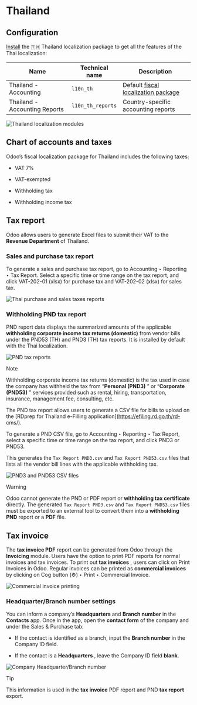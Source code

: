 # Thailand

## Configuration

[Install](../../general/apps_modules.html#general-install) the 🇹🇭 Thailand
localization package to get all the features of the Thai localization:

Name | Technical name | Description  
---|---|---  
Thailand - Accounting | `l10n_th` | Default [fiscal localization package](../fiscal_localizations.html#fiscal-localizations-packages)  
Thailand - Accounting Reports | `l10n_th_reports` | Country-specific accounting reports  
![Thailand localization modules](../../../_images/modules2.png)

## Chart of accounts and taxes

Odoo’s fiscal localization package for Thailand includes the following taxes:

  * VAT 7%

  * VAT-exempted

  * Withholding tax

  * Withholding income tax

## Tax report

Odoo allows users to generate Excel files to submit their VAT to the **Revenue
Department** of Thailand.

### Sales and purchase tax report

To generate a sales and purchase tax report, go to Accounting ‣ Reporting ‣
Tax Report. Select a specific time or time range on the tax report, and click
VAT-202-01 (xlsx) for purchase tax and VAT-202-02 (xlsx) for sales tax.

![Thai purchase and sales taxes reports](../../../_images/tax-report.png)

### Withholding PND tax report

PND report data displays the summarized amounts of the applicable
**withholding corporate income tax returns (domestic)** from vendor bills
under the PND53 (TH) and PND3 (TH) tax reports. It is installed by default
with the Thai localization.

![PND tax reports](../../../_images/pnd-report.png)

Note

Withholding corporate income tax returns (domestic) is the tax used in case
the company has withheld the tax from “**Personal (PND3)** ” or “**Corporate
(PND53)** ” services provided such as rental, hiring, transportation,
insurance, management fee, consulting, etc.

The PND tax report allows users to generate a CSV file for bills to upload on
the [RDprep for Thailand e-Filling application](https://efiling.rd.go.th/rd-
cms/).

To generate a PND CSV file, go to Accounting ‣ Reporting ‣ Tax Report, select
a specific time or time range on the tax report, and click PND3 or PND53.

This generates the `Tax Report PND3.csv` and `Tax Report PND53.csv` files that
lists all the vendor bill lines with the applicable withholding tax.

![PND3 and PND53 CSV files](../../../_images/pnd3-pnd53.png)

Warning

Odoo cannot generate the PND or PDF report or **withholding tax certificate**
directly. The generated `Tax Report PND3.csv` and `Tax Report PND53.csv` files
must be exported to an external tool to convert them into a **withholding
PND** report or a **PDF** file.

## Tax invoice

The **tax invoice PDF** report can be generated from Odoo through the
**Invoicing** module. Users have the option to print PDF reports for normal
invoices and tax invoices. To print out **tax invoices** , users can click on
Print Invoices in Odoo. Regular invoices can be printed as **commercial
invoices** by clicking on Cog button (⚙️) ‣ Print ‣ Commercial Invoice.

![Commercial invoice printing](../../../_images/tax-invoice.png)

### Headquarter/Branch number settings

You can inform a company’s **Headquarters** and **Branch number** in the
**Contacts** app. Once in the app, open the **contact form** of the company
and under the Sales & Purchase tab:

  * If the contact is identified as a branch, input the **Branch number** in the Company ID field.

  * If the contact is a **Headquarters** , leave the Company ID field **blank**.

![Company Headquarter/Branch number](../../../_images/contact.png)

Tip

This information is used in the **tax invoice** PDF report and PND **tax
report** export.

